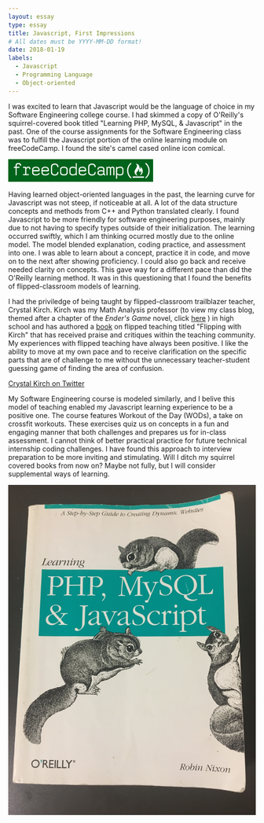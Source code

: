 ```yaml
---
layout: essay
type: essay
title: Javascript, First Impressions
# All dates must be YYYY-MM-DD format!
date: 2018-01-19
labels:
  - Javascript
  - Programming Language
  - Object-oriented
---
```


I was excited to learn that Javascript would be the language of choice in my Software Engineering college course. I had skimmed a copy of O'Reilly's squirrel-covered book titled "Learning PHP, MySQL, & Javascript" in the past. One of the course assignments for the Software Engineering class was to fulfill the Javascript portion of the online learning module on freeCodeCamp. I found the site's camel cased online icon comical.

<div class="ui small rounded images">
  <img class="ui image" src="../images/freecodecamp.png">
</div>

Having learned object-oriented languages in the past, the learning curve for Javascript was not steep, if noticeable at all. A lot of the data structure concepts and methods from C++ and Python translated clearly. I found Javascript to be more friendly for software engineering purposes, mainly due to not having to specify types outside of their initialization. The learning occurred swiftly, which I am thinking ocurred mostly due to the online model. The model blended explanation, coding practice, and assessment into one. I was able to learn about a concept, practice it in code, and move on to the next after showing proficiency. I could also go back and receive needed clarity on concepts. This gave way for a different pace than did the O'Reilly learning method. It was in this questioning that I found the benefits of flipped-classroom models of learning. 

I had the priviledge of being taught by flipped-classroom trailblazer teacher, Crystal Kirch. Kirch was my Math Analysis professor (to view my class blog, themed after a chapter of the *Ender's Game* novel, click [here](http://ivanlperiod4.blogspot.com/) ) in high school and has authored a [book](https://www.barnesandnoble.com/w/flipping-with-kirch-crystal-kirch/1123824703?ean=9780692661901&st=PLA&sid=BNB_DRS_New+Core+Shopping+Books_00000000&2sid=Google_&sourceId=PLGoP164972&gclid=EAIaIQobChMIk9P95_nr2AIVmMBkCh11fwi1EAkYASABEgLWYPD_BwE) on flipped teaching titled "Flipping with Kirch" that has received praise and critiques within the teaching community. My experiences with flipped teaching have always been positive. I like the ability to move at my own pace and to receive clarification on the specific parts that are of challenge to me without the unnecessary teacher-student guessing game of finding the area of confusion. 

<a href="https://twitter.com/crystalkirch?lang=en"><i class="large twitter icon "></i>Crystal Kirch on Twitter</a>


My Software Engineering course is modeled similarly, and I belive this model of teaching enabled my Javascript learning experience to be a positive one. The course features Workout of the Day (WODs), a take on crossfit workouts. These exercises quiz us on concepts in a fun and engaging manner that both challenges and prepares us for in-class assessment. I cannot think of better practical practice for future technical internship coding challenges. I have found this approach to interview preparation to be more inviting and stimulating. Will I ditch my squirrel covered books from now on? Maybe not fully, but I will consider supplemental ways of learning. 

<div class="ui small rounded images">
  <img class="ui image" src="../images/oreilly.JPG">
</div>
